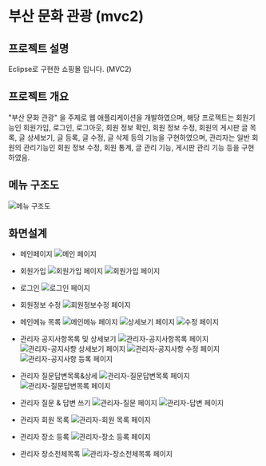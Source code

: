 # 부산 문화 관광 (mvc2)

## 프로젝트 설명
Eclipse로 구현한 쇼핑몰 입니다. (MVC2)

## 프로젝트 개요
"부산 문화 관광" 을 주제로 웹 애플리케이션을 개발하였으며, 해당 프로젝트는 회원기능인 회원가입, 로그인, 로그아웃, 회원 정보 확인, 회원 정보 수정, 회원의 게시판 글 목록, 글 상세보기, 글 등록, 글 수정, 글 삭제 등의 기능을 구현하였으며, 관리자는 일반 회원의 관리기능인 회원 정보 수정, 회원 통계, 글 관리 기능, 게시판 관리 기능 등을 구현하였음.

## 메뉴 구조도
![메뉴 구조도](webapps/img/메뉴구조도.png "메뉴구조도")

## 화면설계 

* 메인페이지
![메인 페이지](./webapps/img/1.png "메인 페이지")

* 회원가입
![회원가입 페이지](./webapps/img/2.png "회원가입 페이지")
![회원가입 페이지](./webapps/img/3.png "회원가입 페이지")

* 로그인
![로그인 페이지](./webapps/img/4.png "로그인 페이지")

* 회원정보 수정
![회원정보수정 페이지](./webapps/img/4-1.png "회원정보수정 페이지")

* 메인메뉴 목록
![메인메뉴 페이지](./webapps/img/5.png "메인메뉴 페이지")
![상세보기 페이지](./webapps/img/6.png "상세보기 페이지")
![수정 페이지](./webapps/img/7.png "수정 페이지")

* 관리자 공지사항목록 및 상세보기
![관리자-공지사항목록 페이지](./webapps/img/8.png "관리자-공지사항목록 페이지")
![관리자-공지사항 상세보기 페이지](./webapps/img/8-1.png "관리자-공지사항 상세보기 페이지")
![관리자-공지사항 수정 페이지](./webapps/img/8-2.png "관리자-공지사항 수정 페이지")
![관리자-공지사항 등록 페이지](./webapps/img/8-3.png "관리자-공지사항 등록 페이지")

* 관리자 질문답변목록&상세
![관리자-질문답변목록 페이지](./webapps/img/9.png "관리자-질문답변목록 페이지")
![관리자-질문답변목록 페이지](./webapps/img/9-1.png "관리자-질문&답변상세보기 페이지")

* 관리자 질문 & 답변 쓰기
![관리자-질문 페이지](./webapps/img/9-2.png "관리자-질문 페이지")
![관리자-답변 페이지](./webapps/img/9-3.png "관리자-답변 페이지")

* 관리자 회원 목록
![관리자-회원 목록 페이지](./webapps/img/10.png "관리자-회원목록 페이지")

* 관리자 장소 등록
![관리자-장소 등록 페이지](./webapps/img/10-1.png "관리자-장소 등록 페이지")

* 관리자 장소전체목록 
![관리자-장소전체목록 페이지](./webapps/img/10-2.png "관리자-장소 전체 목록 페이지")

